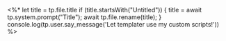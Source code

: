 <%*
  let title = tp.file.title
  if (title.startsWith("Untitled")) {
	title = await tp.system.prompt("Title");
	await tp.file.rename(title);
  }
  console.log(tp.user.say_message('Let templater use my custom scripts!'))
%>